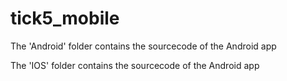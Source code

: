 tick5_mobile
============
The 'Android' folder contains the sourcecode of the Android app

The 'IOS' folder contains the sourcecode of the Android app
